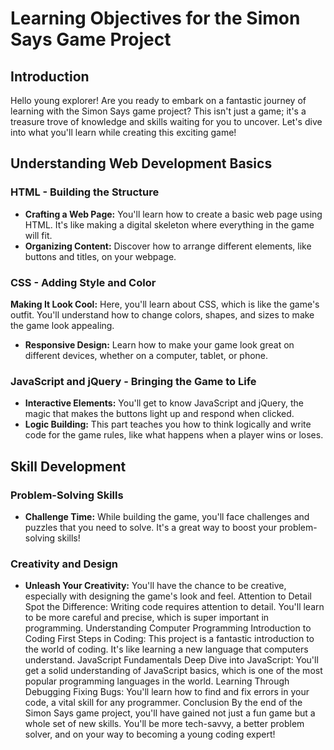 # Learning Objectives for the Simon Says Game Project

## Introduction

Hello young explorer! Are you ready to embark on a fantastic journey of learning with the Simon Says game project? This isn't just a game; it's a treasure trove of knowledge and skills waiting for you to uncover. Let's dive into what you'll learn while creating this exciting game!

## Understanding Web Development Basics

### HTML - Building the Structure

- **Crafting a Web Page:** You'll learn how to create a basic web page using HTML. It's like making a digital skeleton where everything in the game will fit.
- **Organizing Content:** Discover how to arrange different elements, like buttons and titles, on your webpage.

### CSS - Adding Style and Color

**Making It Look Cool:** Here, you'll learn about CSS, which is like the game's outfit. You'll understand how to change colors, shapes, and sizes to make the game look appealing.

- **Responsive Design:** Learn how to make your game look great on different devices, whether on a computer, tablet, or phone.

### JavaScript and jQuery - Bringing the Game to Life

- **Interactive Elements:** You'll get to know JavaScript and jQuery, the magic that makes the buttons light up and respond when clicked.
- **Logic Building:** This part teaches you how to think logically and write code for the game rules, like what happens when a player wins or loses.

## Skill Development

### Problem-Solving Skills

- **Challenge Time:** While building the game, you'll face challenges and puzzles that you need to solve. It's a great way to boost your problem-solving skills!

### Creativity and Design

- **Unleash Your Creativity:** You'll have the chance to be creative, especially with designing the game's look and feel.
  Attention to Detail
  Spot the Difference: Writing code requires attention to detail. You'll learn to be more careful and precise, which is super important in programming.
  Understanding Computer Programming
  Introduction to Coding
  First Steps in Coding: This project is a fantastic introduction to the world of coding. It's like learning a new language that computers understand.
  JavaScript Fundamentals
  Deep Dive into JavaScript: You'll get a solid understanding of JavaScript basics, which is one of the most popular programming languages in the world.
  Learning Through Debugging
  Fixing Bugs: You'll learn how to find and fix errors in your code, a vital skill for any programmer.
  Conclusion
  By the end of the Simon Says game project, you'll have gained not just a fun game but a whole set of new skills. You'll be more tech-savvy, a better problem solver, and on your way to becoming a young coding expert!
